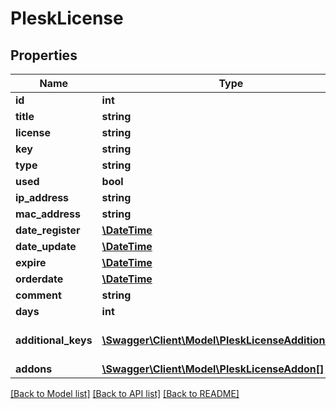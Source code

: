 # PleskLicense

## Properties
Name | Type | Description | Notes
------------ | ------------- | ------------- | -------------
**id** | **int** |  | [optional] 
**title** | **string** |  | [optional] 
**license** | **string** |  | [optional] 
**key** | **string** |  | [optional] 
**type** | **string** |  | [optional] 
**used** | **bool** |  | [optional] 
**ip_address** | **string** |  | [optional] 
**mac_address** | **string** |  | [optional] 
**date_register** | [**\DateTime**](\DateTime.md) |  | [optional] 
**date_update** | [**\DateTime**](\DateTime.md) |  | [optional] 
**expire** | [**\DateTime**](\DateTime.md) |  | [optional] 
**orderdate** | [**\DateTime**](\DateTime.md) |  | [optional] 
**comment** | **string** |  | [optional] 
**days** | **int** |  | [optional] 
**additional_keys** | [**\Swagger\Client\Model\PleskLicenseAdditionalKey[]**](PleskLicenseAdditionalKey.md) | Array mit zusätzlichen Produktschlüsseln | [optional] 
**addons** | [**\Swagger\Client\Model\PleskLicenseAddon[]**](PleskLicenseAddon.md) | Array mit Addons | [optional] 

[[Back to Model list]](../../README.md#documentation-for-models) [[Back to API list]](../../README.md#documentation-for-api-endpoints) [[Back to README]](../../README.md)

